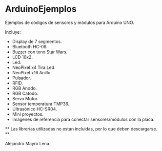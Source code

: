 # ArduinoEjemplos
Ejemplos de códigos de sensores y módulos para Arduino UNO.
 
 Incluye:
 
 - Display de 7 segmentos.
 - Bluetooth HC-06.
 - Buzzer con tono Star Wars.
 - LCD 16x2.
 - Led.
 - NeoPixel x4 Tira Led.
 - NeoPixel x16 Anillo.
 - Pulsador.
 - RFID.
 - RGB Anodo.
 - RGB Catodo.
 - Servo Motor.
 - Sensor temperatura TMP36.
 - Ultrasónico HC-SR04.
 - Mini proyectos.
 - Imágenes de referencia para conectar sensores/módulos con la placa.

** Las librerías utilizadas no estan incluidas, por lo que deben descargarse. **


Alejandro Mayró Lena.

